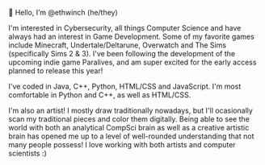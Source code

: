👋 Hello, I’m @ethwinch (he/they)

I'm interested in Cybersecurity, all things Computer Science and have always had an interest in Game Development.
Some of my favorite games include Minecraft, Undertale/Deltarune, Overwatch and The Sims (specifically Sims 2 & 3).
I've been following the development of the upcoming indie game Paralives, and am super excited for the early access planned to release this year!

I've coded in Java, C++, Python, HTML/CSS and JavaScript.
I'm most comfortable in Python and C++, as well as HTML/CSS.

I'm also an artist! I mostly draw traditionally nowadays, but I'll ocasionally scan my traditional pieces and color them digitally.
Being able to see the world with both an analytical CompSci brain as well as a creative artistic brain has opened me up to a level of well-rounded understanding that not many people possess! 
I love working with both artists and computer scientists :)
